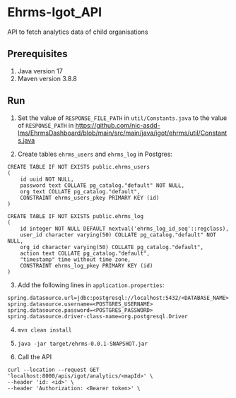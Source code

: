 # Ehrms-Igot_API
API to fetch analytics data of child organisations

## Prerequisites
1. Java version 17
2. Maven version 3.8.8

## Run
1. Set the value of `RESPONSE_FILE_PATH` in `util/Constants.java` to the value of `RESPONSE_PATH` in https://github.com/nic-asdd-lms/EhrmsDashboard/blob/main/src/main/java/igot/ehrms/util/Constants.java

2. Create tables `ehrms_users` and `ehrms_log` in Postgres:
```
CREATE TABLE IF NOT EXISTS public.ehrms_users
(
    id uuid NOT NULL,
    password text COLLATE pg_catalog."default" NOT NULL,
    org text COLLATE pg_catalog."default",
    CONSTRAINT ehrms_users_pkey PRIMARY KEY (id)
)
```

```
CREATE TABLE IF NOT EXISTS public.ehrms_log
(
    id integer NOT NULL DEFAULT nextval('ehrms_log_id_seq'::regclass),
    user_id character varying(50) COLLATE pg_catalog."default" NOT NULL,
    org_id character varying(50) COLLATE pg_catalog."default",
    action text COLLATE pg_catalog."default",
    "timestamp" time without time zone,
    CONSTRAINT ehrms_log_pkey PRIMARY KEY (id)
)
```

3. Add the following lines in `application.properties`:
```
spring.datasource.url=jdbc:postgresql://localhost:5432/<DATABASE_NAME>
spring.datasource.username=<POSTGRES_USERNAME>
spring.datasource.password=<POSTGRES_PASSWORD>
spring.datasource.driver-class-name=org.postgresql.Driver
``` 
4. `mvn clean install`

5. `java -jar target/ehrms-0.0.1-SNAPSHOT.jar`

6. Call the API 
```
curl --location --request GET 'localhost:8000/apis/igot/analytics/<mapId>' \
--header 'id: <id>' \
--header 'Authorization: <Bearer token>' \
```
